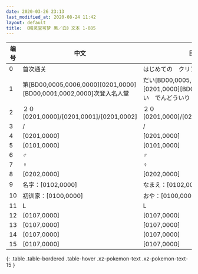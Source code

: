 ```yaml
---
date: 2020-03-26 23:13
last_modified_at: 2020-08-24 11:42
layout: default
title: 《精灵宝可梦 黑／白》文本 1-085
---
```

| 编号 | 中文 | 日文假名 | 日文汉字 |
| ---- | ---- | ---- | --- |
| 0 | 首次通关 | はじめての　クリア | 初めての　クリア |
| 1 | 第[BD00,0005,0006,0000][0201,0000][BD00,0001,0002,0000]次登入名人堂 | だい[BD00,0005,0006,0000][0201,0000][BD00,0001,0002,0000]かい　でんどういり | 第[BD00,0005,0006,0000][0201,0000][BD00,0001,0002,0000]回　殿堂入り |
| 2 | ２０[0201,0000]/[0201,0001]/[0201,0002] | ２０[0201,0000]/[0201,0001]/[0201,0002] | ２０[0201,0000]/[0201,0001]/[0201,0002] |
| 3 | / | / | [0201,0000]/[0201,0001] |
| 4 | [0201,0000] | [0201,0000] | [0201,0000] |
| 5 | [0101,0000] | [0101,0000] | [0101,0000] |
| 6 | ♂ | ♂ | ♂ |
| 7 | ♀ | ♀ | ♀ |
| 8 | [0202,0000] | [0202,0000] | [0202,0000] |
| 9 | 名字：[0102,0000] | なまえ：[0102,0000] | 名前：[0102,0000] |
| 10 | 初训家：[0100,0000] | おや：[0100,0000] | 親：[0100,0000] |
| 11 | L | L | L |
| 12 | [0107,0000] | [0107,0000] | [0107,0000] |
| 13 | [0107,0000] | [0107,0000] | [0107,0000] |
| 14 | [0107,0000] | [0107,0000] | [0107,0000] |
| 15 | [0107,0000] | [0107,0000] | [0107,0000] |
{: .table .table-bordered .table-hover .xz-pokemon-text .xz-pokemon-text-15 }